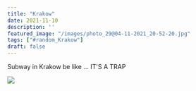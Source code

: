 ```yaml
---
title: "Krakow"
date: 2021-11-10
description: ''
featured_image: "/images/photo_29@04-11-2021_20-52-20.jpg"
tags: ["#random_Krakow"]
draft: false
---
```


Subway in Krakow be like ... IT'S A TRAP

![](/images/photo_29@04-11-2021_20-52-20.jpg)
